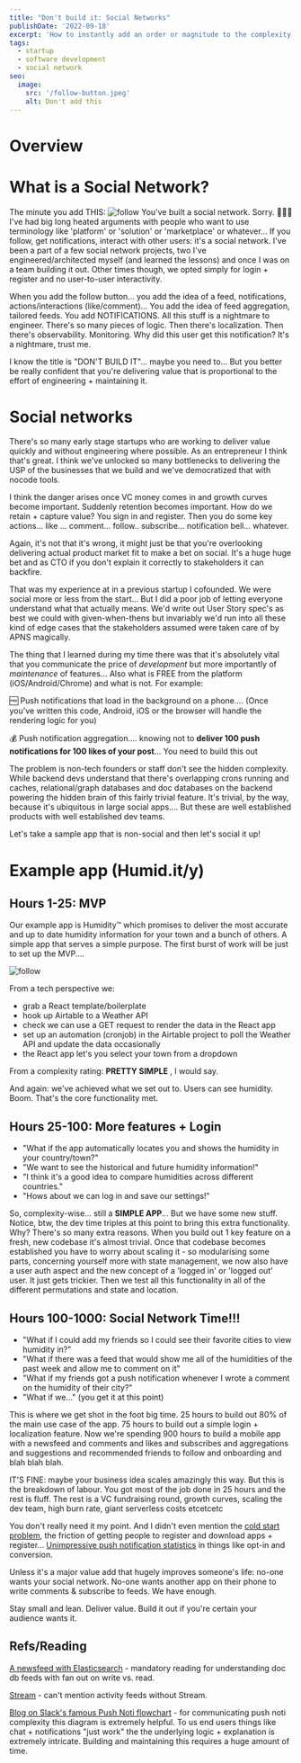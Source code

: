 ```yaml
---
title: "Don't build it: Social Networks"
publishDate: '2022-09-18'
excerpt: 'How to instantly add an order or magnitude to the complexity of all your features'
tags:
  - startup
  - software development
  - social network
seo:
  image:
    src: '/follow-button.jpeg'
    alt: Don't add this
---
```


# Overview

# What is a Social Network?

The minute you add THIS:
![follow](/follow-button.jpeg)
You've built a social network. Sorry. 🤷🏼‍♀️ I've had big long heated arguments with people who want to use terminology like 'platform' or 'solution' or 'marketplace' or whatever... If you follow, get notifications, interact with other users: it's a social network. I've been a part of a few social network projects, two I've engineered/architected myself (and learned the lessons) and once I was on a team building it out. Other times though, we opted simply for login + register and no user-to-user interactivity.

When you add the follow button... you add the idea of a feed, notifications, actions/interactions (like/comment)... You add the idea of feed aggregation, tailored feeds. You add NOTIFICATIONS. All this stuff is a nightmare to engineer. There's so many pieces of logic. Then there's localization. Then there's observability. Monitoring. Why did this user get this notification? It's a nightmare, trust me.

I know the title is "DON'T BUILD IT"... maybe you need to... But you better be really confident that you're delivering value that is proportional to the effort of engineering + maintaining it.

# Social networks

There's so many early stage startups who are working to deliver value quickly and without engineering where possible. As an entrepreneur I think that's great. I think we've unlocked so many bottlenecks to delivering the USP of the businesses that we build and we've democratized that with nocode tools.

I think the danger arises once VC money comes in and growth curves become important. Suddenly retention becomes important. How do we retain + capture value? You sign in and register. Then you do some key actions... like ... comment... follow.. subscribe... notification bell... whatever.

Again, it's not that it's wrong, it might just be that you're overlooking delivering actual product market fit to make a bet on social. It's a huge huge bet and as CTO if you don't explain it correctly to stakeholders it can backfire.

That was my experience at in a previous startup I cofounded. We were social more or less from the start... But I did a poor job of letting everyone understand what that actually means. We'd write out User Story spec's as best we could with given-when-thens but invariably we'd run into all these kind of edge cases that the stakeholders assumed were taken care of by APNS magically.

The thing that I learned during my time there was that it's absolutely vital that you communicate the price of _development_ but more importantly of _maintenance_ of features... Also what is FREE from the platform (iOS/Android/Chrome) and what is not. For example:

🆓 Push notifications that load in the background on a phone.... (Once you've written this code, Android, iOS or the browser will handle the rendering logic for you)

💰 Push notification aggregation.... knowing not to **deliver 100 push notifications for 100 likes of your post**... You need to build this out

The problem is non-tech founders or staff don't see the hidden complexity. While backend devs understand that there's overlapping crons running and caches, relational/graph databases and doc databases on the backend powering the hidden brain of this fairly trivial feature. It's trivial, by the way, because it's ubiquitous in large social apps.... But these are well established products with well established dev teams.

Let's take a sample app that is non-social and then let's social it up!

# Example app (Humid.it/y)

## Hours 1-25: MVP

Our example app is Humidity™️ which promises to deliver the most accurate and up to date humidity information for your town and a bunch of others. A simple app that serves a simple purpose. The first burst of work will be just to set up the MVP....

![follow](/simple_app_1.png)

From a tech perspective we:

- grab a React template/boilerplate
- hook up Airtable to a Weather API
- check we can use a GET request to render the data in the React app
- set up an automation (cronjob) in the Airtable project to poll the Weather API and update the data occasionally
- the React app let's you select your town from a dropdown

From a complexity rating: **PRETTY SIMPLE** , I would say.

And again: we've achieved what we set out to. Users can see humidity. Boom. That's the core functionality met.

## Hours 25-100: More features + Login

- "What if the app automatically locates you and shows the humidity in your country/town?"
- "We want to see the historical and future humidity information!"
- "I think it's a good idea to compare humidities across different countries."
- "Hows about we can log in and save our settings!"

So, complexity-wise... still a **SIMPLE APP**... But we have some new stuff. Notice, btw, the dev time triples at this point to bring this extra functionality. Why? There's so many extra reasons. When you build out 1 key feature on a fresh, new codebase it's almost trivial. Once that codebase becomes established you have to worry about scaling it - so modularising some parts, concerning yourself more with state management, we now also have a user auth aspect and the new concept of a 'logged in' or 'logged out' user. It just gets trickier. Then we test all this functionality in all of the different permutations and state and location.

## Hours 100-1000: Social Network Time!!!

- "What if I could add my friends so I could see their favorite cities to view humidity in?"
- "What if there was a feed that would show me all of the humidities of the past week and allow me to comment on it"
- "What if my friends got a push notification whenever I wrote a comment on the humidity of their city?"
- "What if we..." (you get it at this point)

This is where we get shot in the foot big time. 25 hours to build out 80% of the main use case of the app. 75 hours to build out a simple login + localization feature. Now we're spending 900 hours to build a mobile app with a newsfeed and comments and likes and subscribes and aggregations and suggestions and recommended friends to follow and onboarding and blah blah blah.

IT'S FINE: maybe your business idea scales amazingly this way. But this is the breakdown of labour. You got most of the job done in 25 hours and the rest is fluff. The rest is a VC fundraising round, growth curves, scaling the dev team, high burn rate, giant serverless costs etcetcetc

You don't really need it my point. And I didn't even mention the [cold start problem](https://www.coldstart.com/), the friction of getting people to register and download apps + register... [Unimpressive push notification statistics](https://www.businessofapps.com/marketplace/push-notifications/research/push-notifications-statistics/) in things like opt-in and conversion.

Unless it's a major value add that hugely improves someone's life: no-one wants your social network. No-one wants another app on their phone to write comments & subscribe to feeds. We have enough.

Stay small and lean. Deliver value. Build it out if you're certain your audience wants it.

## Refs/Reading

[A newsfeed with Elasticsearch](https://kuhess.github.io/presentations/a-news-feed-with-elasticsearch/index.html#/1) - mandatory reading for understanding doc db feeds with fan out on write vs. read.

[Stream](https://getstream.io/) - can't mention activity feeds without Stream.

[Blog on Slack's famous Push Noti flowchart](https://www.courier.com/blog/slack-notifications-flowchart-strategy/) - for communicating push noti complexity this diagram is extremely helpful. To us end users things like chat + notifications "just work" the the underlying logic + explanation is extremely intricate. Building and maintaining this requires a huge amount of time.
